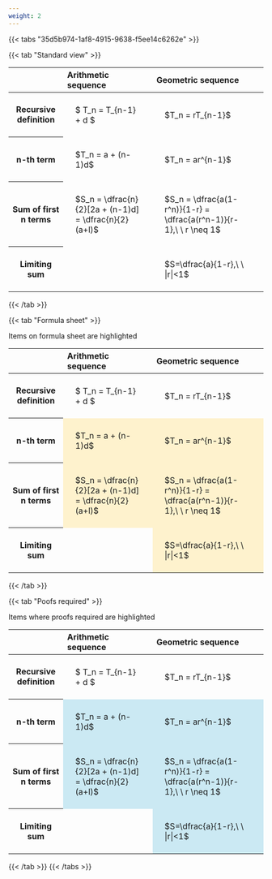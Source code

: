 ```yaml
---
weight: 2
---
```


{{< tabs "35d5b974-1af8-4915-9638-f5ee14c6262e" >}}

{{< tab "Standard view" >}}

<style type="text/css">
#T_911fb th.col_heading {
  text-align: left;
  font-size: 1em;
}
#T_911fb td {
  text-align: left;
  font-size: 1em;
  padding: 1.5em;
}
</style>
<table id="T_911fb">
  <thead>
    <tr>
      <th class="blank level0" >&nbsp;</th>
      <th id="T_911fb_level0_col0" class="col_heading level0 col0" >Arithmetic sequence</th>
      <th id="T_911fb_level0_col1" class="col_heading level0 col1" >Geometric sequence</th>
    </tr>
  </thead>
  <tbody>
    <tr>
      <th id="T_911fb_level0_row0" class="row_heading level0 row0" >Recursive definition</th>
      <td id="T_911fb_row0_col0" class="data row0 col0" >$ T_n = T_{n-1} + d $</td>
      <td id="T_911fb_row0_col1" class="data row0 col1" >$T_n = rT_{n-1}$</td>
    </tr>
    <tr>
      <th id="T_911fb_level0_row1" class="row_heading level0 row1" >n-th term</th>
      <td id="T_911fb_row1_col0" class="data row1 col0" >$T_n = a + (n-1)d$</td>
      <td id="T_911fb_row1_col1" class="data row1 col1" >$T_n = ar^{n-1}$</td>
    </tr>
    <tr>
      <th id="T_911fb_level0_row2" class="row_heading level0 row2" >Sum of first n terms</th>
      <td id="T_911fb_row2_col0" class="data row2 col0" >$S_n = \dfrac{n}{2}[2a + (n-1)d] = \dfrac{n}{2}(a+l)$</td>
      <td id="T_911fb_row2_col1" class="data row2 col1" >$S_n = \dfrac{a(1-r^n)}{1-r} = \dfrac{a(r^n-1)}{r-1},\ \  r \neq 1$</td>
    </tr>
    <tr>
      <th id="T_911fb_level0_row3" class="row_heading level0 row3" >Limiting sum</th>
      <td id="T_911fb_row3_col0" class="data row3 col0" ></td>
      <td id="T_911fb_row3_col1" class="data row3 col1" >$S=\dfrac{a}{1-r},\ \ |r|<1$</td>
    </tr>
  </tbody>
</table>
{{< /tab >}}

{{< tab "Formula sheet" >}}

Items on formula sheet are highlighted 
<br>
<style type="text/css">
#T_01548 th.col_heading {
  text-align: left;
  font-size: 1em;
}
#T_01548 td {
  text-align: left;
  font-size: 1em;
  padding: 1.5em;
}
#T_01548_row0_col0, #T_01548_row0_col1, #T_01548_row3_col0 {
  background-color: rgba(0,0,0,0);
}
#T_01548_row1_col0, #T_01548_row1_col1, #T_01548_row2_col0, #T_01548_row2_col1, #T_01548_row3_col1 {
  background-color: rgba(255,194,10, 0.2);
}
</style>
<table id="T_01548">
  <thead>
    <tr>
      <th class="blank level0" >&nbsp;</th>
      <th id="T_01548_level0_col0" class="col_heading level0 col0" >Arithmetic sequence</th>
      <th id="T_01548_level0_col1" class="col_heading level0 col1" >Geometric sequence</th>
    </tr>
  </thead>
  <tbody>
    <tr>
      <th id="T_01548_level0_row0" class="row_heading level0 row0" >Recursive definition</th>
      <td id="T_01548_row0_col0" class="data row0 col0" >$ T_n = T_{n-1} + d $</td>
      <td id="T_01548_row0_col1" class="data row0 col1" >$T_n = rT_{n-1}$</td>
    </tr>
    <tr>
      <th id="T_01548_level0_row1" class="row_heading level0 row1" >n-th term</th>
      <td id="T_01548_row1_col0" class="data row1 col0" >$T_n = a + (n-1)d$</td>
      <td id="T_01548_row1_col1" class="data row1 col1" >$T_n = ar^{n-1}$</td>
    </tr>
    <tr>
      <th id="T_01548_level0_row2" class="row_heading level0 row2" >Sum of first n terms</th>
      <td id="T_01548_row2_col0" class="data row2 col0" >$S_n = \dfrac{n}{2}[2a + (n-1)d] = \dfrac{n}{2}(a+l)$</td>
      <td id="T_01548_row2_col1" class="data row2 col1" >$S_n = \dfrac{a(1-r^n)}{1-r} = \dfrac{a(r^n-1)}{r-1},\ \  r \neq 1$</td>
    </tr>
    <tr>
      <th id="T_01548_level0_row3" class="row_heading level0 row3" >Limiting sum</th>
      <td id="T_01548_row3_col0" class="data row3 col0" ></td>
      <td id="T_01548_row3_col1" class="data row3 col1" >$S=\dfrac{a}{1-r},\ \ |r|<1$</td>
    </tr>
  </tbody>
</table>
{{< /tab >}}

{{< tab "Poofs required" >}}

Items where proofs required are highlighted 
<br>
<style type="text/css">
#T_84048 th.col_heading {
  text-align: left;
  font-size: 1em;
}
#T_84048 td {
  text-align: left;
  font-size: 1em;
  padding: 1.5em;
}
#T_84048_row0_col0, #T_84048_row0_col1, #T_84048_row3_col0 {
  background-color: rgba(0,0,0,0);
}
#T_84048_row1_col0, #T_84048_row1_col1, #T_84048_row2_col0, #T_84048_row2_col1, #T_84048_row3_col1 {
  background-color: rgba(0,150,200, 0.2);
}
</style>
<table id="T_84048">
  <thead>
    <tr>
      <th class="blank level0" >&nbsp;</th>
      <th id="T_84048_level0_col0" class="col_heading level0 col0" >Arithmetic sequence</th>
      <th id="T_84048_level0_col1" class="col_heading level0 col1" >Geometric sequence</th>
    </tr>
  </thead>
  <tbody>
    <tr>
      <th id="T_84048_level0_row0" class="row_heading level0 row0" >Recursive definition</th>
      <td id="T_84048_row0_col0" class="data row0 col0" >$ T_n = T_{n-1} + d $</td>
      <td id="T_84048_row0_col1" class="data row0 col1" >$T_n = rT_{n-1}$</td>
    </tr>
    <tr>
      <th id="T_84048_level0_row1" class="row_heading level0 row1" >n-th term</th>
      <td id="T_84048_row1_col0" class="data row1 col0" >$T_n = a + (n-1)d$</td>
      <td id="T_84048_row1_col1" class="data row1 col1" >$T_n = ar^{n-1}$</td>
    </tr>
    <tr>
      <th id="T_84048_level0_row2" class="row_heading level0 row2" >Sum of first n terms</th>
      <td id="T_84048_row2_col0" class="data row2 col0" >$S_n = \dfrac{n}{2}[2a + (n-1)d] = \dfrac{n}{2}(a+l)$</td>
      <td id="T_84048_row2_col1" class="data row2 col1" >$S_n = \dfrac{a(1-r^n)}{1-r} = \dfrac{a(r^n-1)}{r-1},\ \  r \neq 1$</td>
    </tr>
    <tr>
      <th id="T_84048_level0_row3" class="row_heading level0 row3" >Limiting sum</th>
      <td id="T_84048_row3_col0" class="data row3 col0" ></td>
      <td id="T_84048_row3_col1" class="data row3 col1" >$S=\dfrac{a}{1-r},\ \ |r|<1$</td>
    </tr>
  </tbody>
</table>
{{< /tab >}}
{{< /tabs >}}